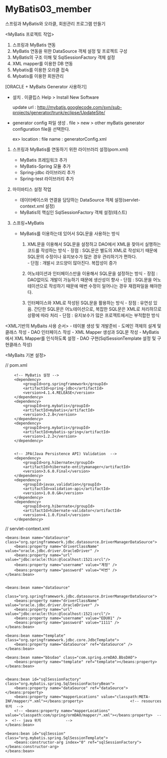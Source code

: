 # MyBatis03_member
스프링과 MyBatis와 오라클, 회원관리 프로그램 만들기



<MyBatis 프로젝트 작업>

1. 스프링과 MyBatis 연동
2. MyBatis 연동을 위한 DataSource 객체 설정 및 프로젝트 구성
3. MyBatis의 구조 이해 및 SqlSessionFactory 객체 설정
4. XML mapper를 이용한 DB 연동
5. Mybatis를 이용한 오라클 접속
6. Mybatis를 이용한 회원관리



[ORACLE + MyBaits Generator 사용하기]

 - 설치
   . 이클립스  Help > Install New Software
   
   update url : http://mybatis.googlecode.com/svn/sub-projects/generator/trunk/eclipse/UpdateSite/
 
 - generator config 파일 생성
   . file > new > other
     myBatis generator configuration file을 선택한다.
     
     ex> location : 
         file name : generatorConfig.xml   
 
 
1. 스프링과 MyBatis를 연동하기 위한 라이브러리 설정(pom.xml)
    - MyBatis 프레임워크 추가
    - MyBatis-Spring 모듈 추가
    - Spring-jdbc 라이브러리 추가
    - Spring-test 라이브러리 추가


2. 마이바티스 설정 작업

    - 데이터베이스와 연결을 담당하는 DataSource 객체 설정(servlet-context.xml 설정)
    - MyBatis의 핵심인 SqlSessionFactory 객체 설정(테스트)

    
3. 스프링+MyBatis

    - MyBatis를 이용하는데 있어서 SQL문을 사용하는 방식
    
        1)  XML문을 이용해서 SQL문을 설정하고 DAO에서 XML을 찾아서 실행하는 코드를 작성하는 방식
           - 장점 : SQL문은 별도의 XML로 작성되기 때문에 SQL문의 수정이나 유지보수가 많은 경우 관리하기가 편하다. 	
           - 단점 : 개발시 코드양이 많아진다. 복잡성이 증가	

        2)  어노테이션과 인터페이스만을 이용해서 SQL문을 설정하는 방식
           - 장점 : DAO없이도 개발이 가능하기 때문에 생산성이 향사
           - 단점 : SQL문을 어노테이션으로 작성하기 때문에 매번 수정이 일어나는 경우 재컴파일을 해야한다.	
    
        3)  인터페이스와  XML로 작성된 SQL문을 활용하는 방식
           - 장점 : 유연성 있음. 간단한 SQL문은 어노테이션으로, 복잡한 SQL문은 XML로 처리하므로 상황에 따라 처리
           - 단점 : 유지보수가 많은 프로젝트에서는 부적합한 방식	


<XML기반의 MyBaits 사용 순서>
    - 테이블 생성 및 개발준비
    - 도메인 객체의 설계 및 클래스 작성
    - DAO 인터페이스 작성
    - XML Mapper 생성과 SQL문 작성
    - MyBatis에서 XML Mapper를 인식하도록 설정
    - DAO 구현(SqlSessionTemplate 설정 및 구현클래스 작성)   




<MyBaits 기본 설정>

// pom.xml

		<!-- MyBatis 설정 -->
		<dependency>
			<groupId>org.springframework</groupId>
			<artifactId>spring-jdbc</artifactId>
			<version>4.1.4.RELEASE</version>
		</dependency>
		<dependency>
			<groupId>org.mybatis</groupId>
			<artifactId>mybatis</artifactId>
			<version>3.2.8</version>
		</dependency>
		<dependency>
			<groupId>org.mybatis</groupId>
			<artifactId>mybatis-spring</artifactId>
			<version>1.2.2</version>
		</dependency>
		

		<!-- JPA(Java Persistence API) Validation  -->
		<dependency>
			<groupId>org.hibernate</groupId>
			<artifactId>hibernate-entitymanager</artifactId>
			<version>3.6.0.Final</version>
		</dependency>
		<dependency>
			<groupId>javax.validation</groupId>
			<artifactId>validation-api</artifactId>
			<version>1.0.0.GA</version>
		</dependency>
		<dependency>
			<groupId>org.hibernate</groupId>
			<artifactId>hibernate-validator</artifactId>
			<version>4.1.0.Final</version>
		</dependency>		        

	
	
	
// servlet-context.xml	

	<beans:bean name="dataSource" 
	class="org.springframework.jdbc.datasource.DriverManagerDataSource">
		<beans:property name="driverClassName" value="oracle.jdbc.driver.OracleDriver" />
		<beans:property name="url" value="jdbc:oracle:thin:@localhost:1521:orcl"/>
		<beans:property name="username" value="계정" />
		<beans:property name="password" value="비번" />
	</beans:bean>
	
	
	<beans:bean name="dataSource" 
		class="org.springframework.jdbc.datasource.DriverManagerDataSource">
		<beans:property name="driverClassName" value="oracle.jdbc.driver.OracleDriver" />
		<beans:property name="url" value="jdbc:oracle:thin:@localhost:1521:orcl"/>
		<beans:property name="username" value="EDU01" />
		<beans:property name="password" value="1111" />
	</beans:bean>
	
	<beans:bean name="template" class="org.springframework.jdbc.core.JdbcTemplate">
		<beans:property name="dataSource" ref="dataSource" />
	</beans:bean>
	
	<beans:bean name="bbsdao" class="com.spring.ormDAO.BbsDAO">
		<beans:property name="template" ref="template"></beans:property>
	</beans:bean>
	
	
	<beans:bean id="sqlSessionFactory" class="org.mybatis.spring.SqlSessionFactoryBean">
		<beans:property name="dataSource" ref="dataSource"></beans:property>
		<beans:property name="mapperLocations" value="classpath:META-INF/mapper/*.xml"></beans:property>                     <!-- resources 위치  -->
		<!-- <beans:property name="mapperLocations" value="classpath:com/spring/ormDAO/mapper/*.xml"></beans:property>  -->  <!-- java 위치           -->
	</beans:bean>
	
	<beans:bean id="sqlSession" class="org.mybatis.spring.SqlSessionTemplate">
		<beans:constructor-arg index="0" ref="sqlSessionFactory"></beans:constructor-arg>
	</beans:bean>	
